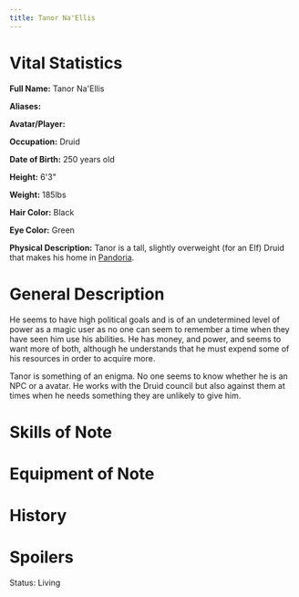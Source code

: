 ```yaml
---
title: Tanor Na'Ellis
---
```


# Vital Statistics

**Full Name:** Tanor Na'Ellis

**Aliases:**

**Avatar/Player:**

**Occupation:** Druid

**Date of Birth:** 250 years old

**Height:** 6'3"

**Weight:** 185lbs

**Hair Color:** Black

**Eye Color:** Green

**Physical Description:** Tanor is a tall, slightly overweight (for an Elf)
Druid that makes his home in [Pandoria](../../places-kalijor/pandoria).

# General Description

He seems to have high political goals and is of an undetermined level of power
as a magic user as no one can seem to remember a time when they have seen him
use his abilities. He has money, and power, and seems to want more of both,
although he understands that he must expend some of his resources in order to
acquire more.

Tanor is something of an enigma. No one seems to know whether he is an NPC or a
avatar. He works with the Druid council but also against them at times when he
needs something they are unlikely to give him.

# Skills of Note

# Equipment of Note

# History

# Spoilers

Status: Living
